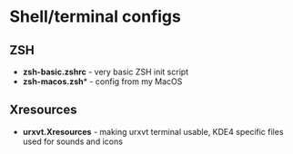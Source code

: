 # Shell/terminal configs

## ZSH

- **zsh-basic.zshrc** - very basic ZSH init script
- **zsh-macos.zsh*** - config from my MacOS

## Xresources

- **urxvt.Xresources** - making urxvt terminal usable, KDE4 specific files used for sounds and icons

